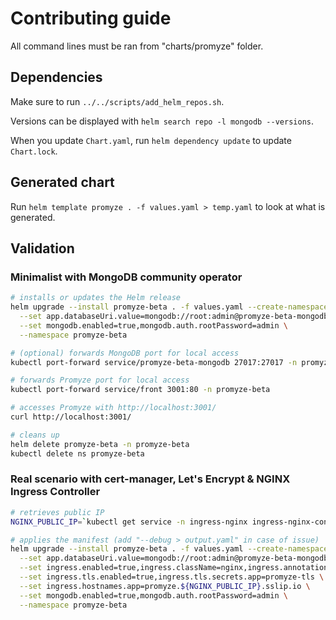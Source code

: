 # Contributing guide

All command lines must be ran from "charts/promyze" folder.

## Dependencies

Make sure to run `../../scripts/add_helm_repos.sh`.

Versions can be displayed with `helm search repo -l mongodb --versions`.

When you update `Chart.yaml`, run `helm dependency update` to update `Chart.lock`.

## Generated chart

Run `helm template promyze . -f values.yaml > temp.yaml` to look at what is generated.

## Validation

### Minimalist with MongoDB community operator

```bash
# installs or updates the Helm release
helm upgrade --install promyze-beta . -f values.yaml --create-namespace \
  --set app.databaseUri.value=mongodb://root:admin@promyze-beta-mongodb:27017/promyze?authSource=admin \
  --set mongodb.enabled=true,mongodb.auth.rootPassword=admin \
  --namespace promyze-beta

# (optional) forwards MongoDB port for local access
kubectl port-forward service/promyze-beta-mongodb 27017:27017 -n promyze-beta

# forwards Promyze port for local access
kubectl port-forward service/front 3001:80 -n promyze-beta

# accesses Promyze with http://localhost:3001/
curl http://localhost:3001/

# cleans up
helm delete promyze-beta -n promyze-beta
kubectl delete ns promyze-beta
```

### Real scenario with cert-manager, Let's Encrypt & NGINX Ingress Controller

```bash
# retrieves public IP
NGINX_PUBLIC_IP=`kubectl get service -n ingress-nginx ingress-nginx-controller --output jsonpath='{.status.loadBalancer.ingress[0].ip}'`

# applies the manifest (add "--debug > output.yaml" in case of issue)
helm upgrade --install promyze-beta . -f values.yaml --create-namespace \
  --set app.databaseUri.value=mongodb://root:admin@promyze-beta-mongodb:27017/promyze?authSource=admin \
  --set ingress.enabled=true,ingress.className=nginx,ingress.annotations.'cert-manager\.io/cluster-issuer'=letsencrypt-prod \
  --set ingress.tls.enabled=true,ingress.tls.secrets.app=promyze-tls \
  --set ingress.hostnames.app=promyze.${NGINX_PUBLIC_IP}.sslip.io \
  --set mongodb.enabled=true,mongodb.auth.rootPassword=admin \
  --namespace promyze-beta
```
